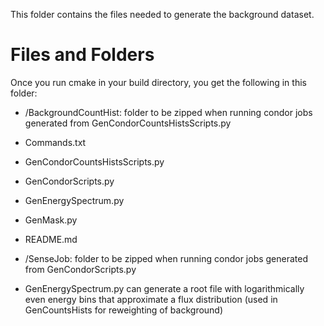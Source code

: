 This folder contains the files needed to generate the background dataset.

# Files and Folders
Once you run cmake in your build directory, you get the following in this folder:
* /BackgroundCountHist: folder to be zipped when running condor jobs generated from GenCondorCountsHistsScripts.py
* Commands.txt
* GenCondorCountsHistsScripts.py
* GenCondorScripts.py 
* GenEnergySpectrum.py
* GenMask.py
* README.md
* /SenseJob: folder to be zipped when running condor jobs generated from GenCondorScripts.py

* GenEnergySpectrum.py can generate a root file with logarithmically even energy bins that approximate a flux distribution (used in GenCountsHists for reweighting of background)
